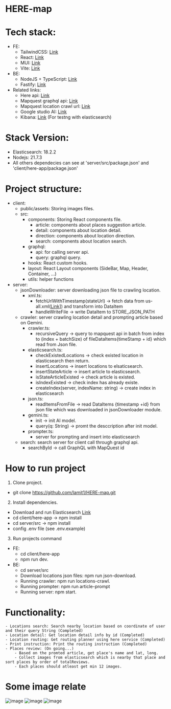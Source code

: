 # HERE-map

# Tech stack:
- FE: 
    + TailwindCSS: [Link](https://mui.com/)
    + React: [Link](https://react.dev/)
    + MUI: [Link](https://tailwindcss.com/)
    + Vite: [Link](https://vitejs.dev/)
- BE: 
    + NodeJS + TypeScript: [Link](https://nodejs.org/en)
    + Fastify: [Link](https://fastify.dev/)
- Related links: 
    + Here api: [Link](https://developer.here.com/develop/javascript-api)
    + Mapquest graphql api: [Link](https://graphql.aws.mapquest.com/)
    + Mapquest location crawl url: [Link](https://www.mapquest.com/sitemap.xml)
    + Google studio AI: [Link](https://aistudio.google.com/)
    + Kibana: [Link](https://www.elastic.co/kibana) (For testng with elasticsearch)
# Stack Version:
- Elasticsearch: 18.2.2
- Nodejs: 21.7.3
- All others dependecies can see at 'server/src/package.json' and 'client/here-app/package.json'
# Project structure:
- client: 
    - public/assets: Storing images files.
    - src:
        - components: Storing React components file.
            + article: components about places suggestion article.
            + detail: components about location detail.
            + direction: components about location direction.
            + search: components about location search.
        - graphql:
            + api: for calling server api.
            + query: graphql query.
        - hooks: React custom hooks.
        - layout: React Layout components (SideBar, Map, Header, Container, ...)
        - utils: helper functions
- server: 
    - jsonDownloader: server downloading json file to crawling location.  
        - xml.ts:
            + fetchUrlWithTimestamp(stateUrl) ->  fetch data from us-all.xml([Link](https://www.mapquest.com/sitemaps/usa/us-all.xml)]) and transform into DataItem
            + handleWriteFile -> write DataItem to STORE_JSON_PATH
    - crawler: server crawling location detail and prompting article based on Gemini.
        - crawler.ts:
            + recursiveQuery -> query to mapquest api in batch from index to (index + batchSize) of fileDataItems{timeStamp + id} which read from Json file.
        - elasticsearch.ts:
            + checkExistedLocations -> check existed location in elasticsearch then return.
            + insertLocations -> insert locations to elsaticsearch.
            + insertStateArticle -> insert article to elasticsearch.
            + isStateArticleExisted -> check article is existed.
            + isIndexExisted -> check index has already existe. 
            + createIndex(server, indexName: string) -> create index in elasticsearch
        - json.ts:
            + readItemsFromFile -> read DataItems {timestamp +id} from json file which was downloaded in jsonDownloader module.
        - gemini.ts:
            + init -> init AI model.
            + query(q: String) -> promt the desccription after init model.
        - prompter.ts:
            + server for prompting and insert into elasticsearch  
    - search: search server for client call through graphql api.
        - searchById -> call GraphQL with MapQuest id
    
# How to run project
1. Clone project.
- git clone https://github.com/lamit1/HERE-map.git
2. Install dependencies.
- Download and run Elasticsearch [Link](https://www.elastic.co/guide/en/elasticsearch/reference/8.14/zip-windows.html)
- cd client/here-app -> npm install
- cd server/src -> npm install  
- config .env file (see .env.example) 
3. Run projects command
- FE: 
    - cd client/here-app
    - npm run dev.
- BE:
    - cd server/src
    - Download locations json files: npm run json-download.
    - Running crawler: npm run locations-crawl.
    - Running prompter: npm run article-prompt
    - Running server: npm start.
# Functionality:
    - Locations search: Search nearby location based on coordinate of user and their query String (Completed)
    - Location detail: Get location detail info by id (Completed)
    - Location routing: Get routing planner using here service (Completed)
    - Print instruction: Print the routing instruction (Completed)
    - Places review: (On going...)
        - Based on the promted article, get place's name and lat, long.
        - Collect images from elasticsearch which is nearby that place and sort places by order of totalReviews.
        - Each places should atleast get min 12 images.
# Some image relate
![image](https://github.com/lamit1/HERE-map/assets/84758368/e41b3c20-af7d-400b-92e3-b9cced03d9bb)
![image](https://github.com/lamit1/HERE-map/assets/84758368/020185b5-6547-433c-a229-1c1c3aa23067)
![image](https://github.com/lamit1/HERE-map/assets/84758368/a93f4928-3043-45a6-8c35-250550960b77)

